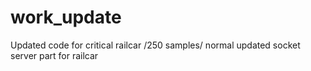 # work_update

Updated code for critical railcar /250 samples/ normal
updated socket server part for railcar
